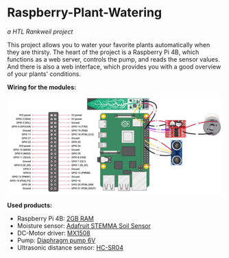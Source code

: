 # Raspberry-Plant-Watering
*a HTL Rankweil project*

This project allows you to water your favorite plants automatically when they are thirsty. The heart of the project is a Raspberry Pi 4B, which functions as a web server, controls the pump, and reads the sensor values. And there is also a web interface, which provides you with a good overview of your plants' conditions.

**Wiring for the modules:**

![Wiring picture]({9465958C-4048-4FA6-8F26-22932DBCA2F0}.png)

**Used products:**
* Raspberry Pi 4B: [2GB RAM](https://www.berrybase.at/raspberry-pi-4-computer-modell-b-2gb-ram)
* Moisture sensor: [Adafruit STEMMA Soil Sensor](https://www.adafruit.com/product/4026)
* DC-Motor driver: [MX1508](https://de.aliexpress.com/item/1005002431361324.html?gatewayAdapt=glo2deu)
* Pump: [Diaphragm pump 6V](https://de.aliexpress.com/item/1005004761121166.html?spm=a2g0o.order_list.order_list_main.5.27f25c5fnGL01o&gatewayAdapt=glo2deu)
* Ultrasonic distance sensor: [HC-SR04](https://www.sparkfun.com/ultrasonic-distance-sensor-3-3v-hc-sr04.html)





